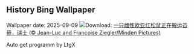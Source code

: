 ## History Bing Wallpaper
Wallpaper date: 2025-09-09
![](https://www.bing.com/th?id=OHR.SwissSquirrel_ZH-CN1499344455_UHD.jpg&w=1000)Download: [一只雌性欧亚红松鼠正在搬运苔藓，瑞士 (© Jean-Luc and Francoise Ziegler/Minden Pictures)](https://www.bing.com/th?id=OHR.SwissSquirrel_ZH-CN1499344455_UHD.jpg)

Auto get programm by LtgX
